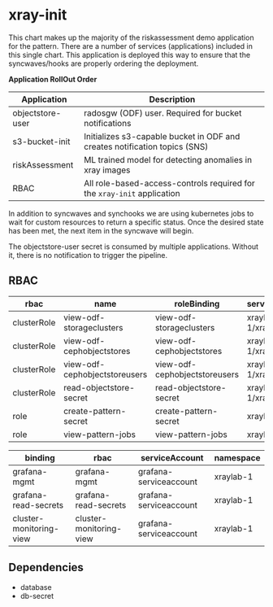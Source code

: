 # xray-init

This chart makes up the majority of the riskassessment demo application for the pattern. There are a number of services (applications) included
in this single chart. This application is deployed this way to ensure that the syncwaves/hooks are properly ordering the deployment.

  **Application RollOut Order**

|Application|Description|
|-----------|-----------|
|objectstore-user| radosgw (ODF) user. Required for bucket notifications|
|s3-bucket-init| Initializes s3-capable bucket in ODF and creates notification topics (SNS)|
|riskAssessment| ML trained model for detecting anomalies in xray images|
|RBAC| All role-based-access-controls required for the `xray-init` application|

In addition to syncwaves and synchooks we are using kubernetes jobs to wait for custom resources to return a specific status. Once the desired state has been met, the next item in the syncwave will begin.

The objectstore-user secret is consumed by multiple applications. Without it, there is no notification to trigger the pipeline.

## RBAC

|rbac|name|roleBinding|serviceAccount|namespace|
|----|----|-----------|--------------|---------|
|clusterRole|view-odf-storageclusters|view-odf-storageclusters|xraylab-1/xraylab-1-sa|n/a(clusterRole)|
|clusterRole|view-odf-cephobjectstores|view-odf-cephobjectstores|xraylab-1/xraylab-1-sa|n/a(clusterRole)|
|clusterRole|view-odf-cephobjectstoreusers|view-odf-cephobjectstoreusers|xraylab-1/xraylab-1-sa|n/a(clusterRole)|
|clusterRole|read-objectstore-secret|read-objectstore-secret|xraylab-1/xraylab-1-sa|n/a(clusterRole)|
|role|create-pattern-secret|create-pattern-secret|xraylab-1-sa|xraylab-1|
|role|view-pattern-jobs|view-pattern-jobs|xraylab-1-sa|xraylab-1|

|binding|rbac|serviceAccount|namespace|
|----|----|--------|-----|
|grafana-mgmt|grafana-mgmt|grafana-serviceaccount|xraylab-1|
|grafana-read-secrets|grafana-read-secrets|grafana-serviceaccount|xraylab-1|
|cluster-monitoring-view|cluster-monitoring-view|grafana-serviceaccount|xraylab-1|

## Dependencies

- database
- db-secret

